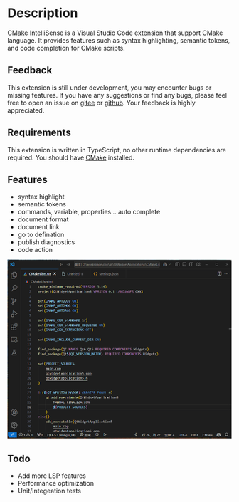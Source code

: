 # Description

CMake IntelliSense is a Visual Studio Code extension that support CMake language. It provides features such as syntax highlighting, semantic tokens, and code completion for CMake scripts. 

## Feedback

This extension is still under development, you may encounter bugs or missing features. If you have any suggestions or find any bugs, please feel free to open an issue on [gitee](https://gitee.com/openKylin/cmake-intellisence/issues) or [github](https://github.com/quanzhuo/cmake-intellisence/issues). Your feedback is highly appreciated.

## Requirements

This extension is written in TypeScript, no other runtime dependencies are required. You should have [CMake](https://cmake.org/download/) installed.

## Features

+ syntax highlight
+ semantic tokens
+ commands, variable, properties... auto complete
+ document format
+ document link
+ go to defination
+ publish diagnostics
+ code action

![demo](https://github.com/quanzhuo/cmake-intellisence/raw/main/images/demo.gif)

## Todo

+ Add more LSP features
+ Performance optimization
+ Unit/Integeation tests
